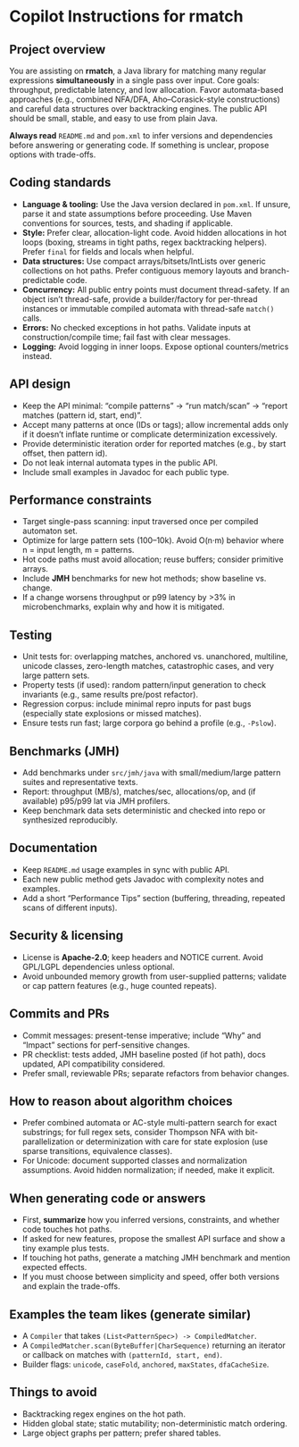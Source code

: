 # Copilot Instructions for rmatch

## Project overview
You are assisting on **rmatch**, a Java library for matching many regular expressions **simultaneously** in a single pass over input. Core goals: throughput, predictable latency, and low allocation. Favor automata-based approaches (e.g., combined NFA/DFA, Aho–Corasick-style constructions) and careful data structures over backtracking engines. The public API should be small, stable, and easy to use from plain Java.

**Always read** `README.md` and `pom.xml` to infer versions and dependencies before answering or generating code. If something is unclear, propose options with trade-offs.

## Coding standards
- **Language & tooling:** Use the Java version declared in `pom.xml`. If unsure, parse it and state assumptions before proceeding. Use Maven conventions for sources, tests, and shading if applicable.
- **Style:** Prefer clear, allocation-light code. Avoid hidden allocations in hot loops (boxing, streams in tight paths, regex backtracking helpers). Prefer `final` for fields and locals when helpful.
- **Data structures:** Use compact arrays/bitsets/IntLists over generic collections on hot paths. Prefer contiguous memory layouts and branch-predictable code.
- **Concurrency:** All public entry points must document thread-safety. If an object isn’t thread-safe, provide a builder/factory for per-thread instances or immutable compiled automata with thread-safe `match()` calls.
- **Errors:** No checked exceptions in hot paths. Validate inputs at construction/compile time; fail fast with clear messages.
- **Logging:** Avoid logging in inner loops. Expose optional counters/metrics instead.

## API design
- Keep the API minimal: “compile patterns” → “run match/scan” → “report matches (pattern id, start, end)”.
- Accept many patterns at once (IDs or tags); allow incremental adds only if it doesn’t inflate runtime or complicate determinization excessively.
- Provide deterministic iteration order for reported matches (e.g., by start offset, then pattern id).
- Do not leak internal automata types in the public API.
- Include small examples in Javadoc for each public type.

## Performance constraints
- Target single-pass scanning: input traversed once per compiled automaton set.
- Optimize for large pattern sets (100–10k). Avoid O(n·m) behavior where n = input length, m = patterns.
- Hot code paths must avoid allocation; reuse buffers; consider primitive arrays.
- Include **JMH** benchmarks for new hot methods; show baseline vs. change.
- If a change worsens throughput or p99 latency by >3% in microbenchmarks, explain why and how it is mitigated.

## Testing
- Unit tests for: overlapping matches, anchored vs. unanchored, multiline, unicode classes, zero-length matches, catastrophic cases, and very large pattern sets.
- Property tests (if used): random pattern/input generation to check invariants (e.g., same results pre/post refactor).
- Regression corpus: include minimal repro inputs for past bugs (especially state explosions or missed matches).
- Ensure tests run fast; large corpora go behind a profile (e.g., `-Pslow`).

## Benchmarks (JMH)
- Add benchmarks under `src/jmh/java` with small/medium/large pattern suites and representative texts.
- Report: throughput (MB/s), matches/sec, allocations/op, and (if available) p95/p99 lat via JMH profilers.
- Keep benchmark data sets deterministic and checked into repo or synthesized reproducibly.

## Documentation
- Keep `README.md` usage examples in sync with public API.
- Each new public method gets Javadoc with complexity notes and examples.
- Add a short “Performance Tips” section (buffering, threading, repeated scans of different inputs).

## Security & licensing
- License is **Apache-2.0**; keep headers and NOTICE current. Avoid GPL/LGPL dependencies unless optional.
- Avoid unbounded memory growth from user-supplied patterns; validate or cap pattern features (e.g., huge counted repeats).

## Commits and PRs
- Commit messages: present-tense imperative; include “Why” and “Impact” sections for perf-sensitive changes.
- PR checklist: tests added, JMH baseline posted (if hot path), docs updated, API compatibility considered.
- Prefer small, reviewable PRs; separate refactors from behavior changes.

## How to reason about algorithm choices
- Prefer combined automata or AC-style multi-pattern search for exact substrings; for full regex sets, consider Thompson NFA with bit-parallelization or determinization with care for state explosion (use sparse transitions, equivalence classes).
- For Unicode: document supported classes and normalization assumptions. Avoid hidden normalization; if needed, make it explicit.

## When generating code or answers
- First, **summarize** how you inferred versions, constraints, and whether code touches hot paths.
- If asked for new features, propose the smallest API surface and show a tiny example plus tests.
- If touching hot paths, generate a matching JMH benchmark and mention expected effects.
- If you must choose between simplicity and speed, offer both versions and explain the trade-offs.

## Examples the team likes (generate similar)
- A `Compiler` that takes `(List<PatternSpec>) -> CompiledMatcher`.
- A `CompiledMatcher.scan(ByteBuffer|CharSequence)` returning an iterator or callback on matches with `(patternId, start, end)`.
- Builder flags: `unicode`, `caseFold`, `anchored`, `maxStates`, `dfaCacheSize`.

## Things to avoid
- Backtracking regex engines on the hot path.
- Hidden global state; static mutability; non-deterministic match ordering.
- Large object graphs per pattern; prefer shared tables.

